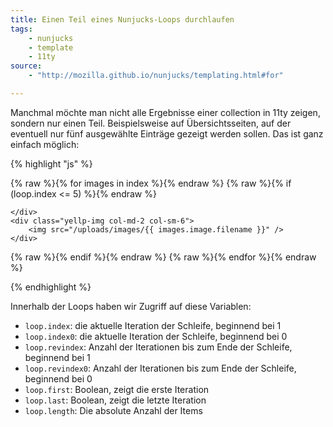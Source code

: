 ```yaml
---
title: Einen Teil eines Nunjucks-Loops durchlaufen
tags:
    - nunjucks
    - template
    - 11ty
source:
    - "http://mozilla.github.io/nunjucks/templating.html#for"

---
```

Manchmal möchte man nicht alle Ergebnisse einer collection in 11ty zeigen, sondern nur einen Teil. Beispielsweise auf Übersichtsseiten, auf der eventuell nur fünf ausgewählte Einträge gezeigt werden sollen. Das ist ganz einfach möglich:

{% highlight "js" %}

{% raw %}{% for images in index %}{% endraw %}
{% raw %}{% if (loop.index <= 5) %}{% endraw %}
    <div class="spacer col-md-2 col-sm-6">

    </div>
    <div class="yellp-img col-md-2 col-sm-6">
        <img src="/uploads/images/{{ images.image.filename }}" />
    </div>
{% raw %}{% endif %}{% endraw %}
{% raw %}{% endfor %}{% endraw %}

{% endhighlight %}

Innerhalb der Loops haben wir Zugriff auf diese Variablen:

- ``loop.index``: die aktuelle Iteration der Schleife, beginnend bei 1
- ``loop.index0``: die aktuelle Iteration der Schleife, beginnend bei 0
- ``loop.revindex``: Anzahl der Iterationen bis zum Ende der Schleife, beginnend bei 1
- ``loop.revindex0``: Anzahl der Iterationen bis zum Ende der Schleife, beginnend bei 0
- ``loop.first``: Boolean, zeigt die erste Iteration
- ``loop.last``: Boolean, zeigt die letzte Iteration
- ``loop.length``: Die absolute Anzahl der Items

